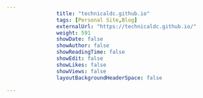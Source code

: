 ---
                title: "technicaldc.github.io"
                tags: [Personal Site,Blog]
                externalUrl: "https://technicaldc.github.io/"
                weight: 591
                showDate: false
                showAuthor: false
                showReadingTime: false
                showEdit: false
                showLikes: false
                showViews: false
                layoutBackgroundHeaderSpace: false
                ---
